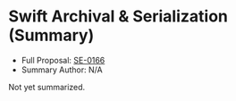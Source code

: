 # Swift Archival & Serialization (Summary)

* Full Proposal: [SE-0166](https://github.com/apple/swift-evolution/blob/main/proposals/0166-swift-archival-serialization.md)
* Summary Author: N/A

Not yet summarized.
